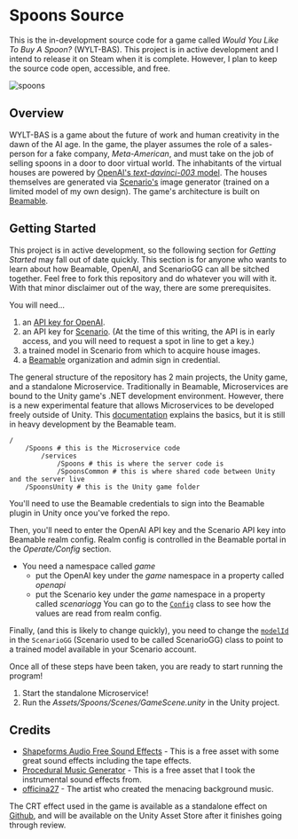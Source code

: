 # Spoons Source
This is the in-development source code for a game called _Would You Like To Buy A Spoon?_ (WYLT-BAS). This project is in active development and I intend to release it on Steam when it is complete. However, I plan to keep the source code open, accessible, and free.

![spoons](https://user-images.githubusercontent.com/3848374/228410797-9b1236f1-0aae-4509-854e-c06647d38dd7.gif)


## Overview
WYLT-BAS is a game about the future of work and human creativity in the dawn of the AI age. In the game, the player assumes the role of a sales-person for a fake company, _Meta-American_, and must take on the job of selling spoons in a door to door virtual world. The inhabitants of the virtual houses are powered by [OpenAI's _text-davinci-003_ model](https://platform.openai.com/docs/api-reference/completions/create). The houses themselves are generated via [Scenario's](https://www.scenario.com/) image generator (trained on a limited model of my own design). The game's architecture is built on [Beamable](https://docs.beamable.com/docs).

## Getting Started
This project is in active development, so the following section for _Getting Started_ may fall out of date quickly. This section is for anyone who wants to learn about how Beamable, OpenAI, and ScenarioGG can all be sitched together. Feel free to fork this repository and do whatever you will with it. With that minor disclaimer out of the way, there are some prerequisites.

You will need...
1. an [API key for OpenAI](https://platform.openai.com/account/api-keys).
2. an API key for [Scenario](https://www.scenario.com/). (At the time of this writing, the API is in early access, and you will need to request a spot in line to get a key.)
3. a trained model in Scenario from which to acquire house images. 
4. a [Beamable](https://docs.beamable.com/docs/beamable-overview) organization and admin sign in credential.

The general structure of the repository has 2 main projects, the Unity game, and a standalone Microservice. Traditionally in Beamable, Microservices are bound to the Unity game's .NET development environment. However, there is a new experimental feature that allows Microservices to be developed freely outside of Unity. This [documentation](https://docs.beamable.com/docs/standalone-microservices) explains the basics, but it is still in heavy development by the Beamable team.

```
/
    /Spoons # this is the Microservice code
        /services
            /Spoons # this is where the server code is
            /SpoonsCommon # this is where shared code between Unity and the server live
    /SpoonsUnity # this is the Unity game folder
```

You'll need to use the Beamable credentials to sign into the Beamable plugin in Unity once you've forked the repo.

Then, you'll need to enter the OpenAI API key and the Scenario API key into Beamable realm config. Realm config is controlled in the Beamable portal in the _Operate/Config_ section. 
* You need a namespace called _game_ 
    * put the OpenAI key under the _game_ namespace in a property called _openapi_
    * put the Scenario key under the _game_ namespace in a property called _scenariogg_
You can go to the [`Config`](https://github.com/cdhanna/spoons/blob/main/Spoons/services/Spoons/Services/Config.cs) class to see how the values are read from realm config.

Finally, (and this is likely to change quickly), you need to change the [`modelId`](https://github.com/cdhanna/spoons/blob/main/Spoons/services/Spoons/Services/ScenarioGG.cs#L34) in the `ScenarioGG` (Scenario used to be called ScenarioGG) class to point to a trained model available in your Scenario account. 

Once all of these steps have been taken, you are ready to start running the program! 
1. Start the standalone Microservice!
2. Run the _Assets/Spoons/Scenes/GameScene.unity_ in the Unity project. 

## Credits

* [Shapeforms Audio Free Sound Effects](https://assetstore.unity.com/packages/audio/sound-fx/shapeforms-audio-free-sound-effects-183649) - This is a free asset with some great sound effects including the tape effects. 
* [Procedural Music Generator](https://assetstore.unity.com/packages/audio/music/procedural-music-generator-192532) - This is a free asset that I took the instrumental sound effects from.
* [officina27](https://pixabay.com/music/pulses-00-officina-zanchi-synt-bells-4697/) - The artist who created the menacing background music.

The CRT effect used in the game is available as a standalone effect on [Github](https://github.com/cdhanna/CRT-Unity), and will be available on the Unity Asset Store after it finishes going through review.
